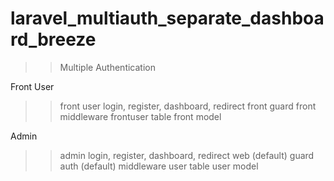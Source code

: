 # laravel_multiauth_separate_dashboard_breeze
>> Multiple Authentication

Front User
>> front user login, register, dashboard, redirect
>> front guard
>> front middleware
>> frontuser table
>> front model

Admin
>> admin login, register, dashboard, redirect
>> web (default) guard
>> auth (default) middleware
>> user table
>> user model
